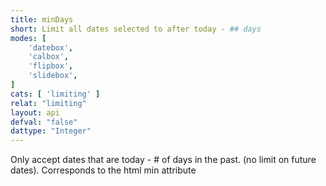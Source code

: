 ```yaml
---
title: minDays
short: Limit all dates selected to after today - ## days
modes: [
	'datebox',
	'calbox',
	'flipbox',
	'slidebox',
]
cats: [ 'limiting' ]
relat: "limiting"
layout: api
defval: "false"
dattype: "Integer"
---
```


Only accept dates that are today - # of days in the past. (no limit on future dates). Corresponds to the html min attribute
